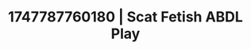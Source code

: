 ---
categories:
- Close contact
- Dark fantasy erotica
- Football-themed kink
- Bi-curious stories
- Interactive NSFW
image: /assets/images/1747787760180.jpg
layout: post
seo:
  description: Featured content with exclusive ABDL Play, Scat Fetish. HD images available.
  keywords: ABDL Play, Scat Fetish
  og_image: /assets/images/1747787760180.jpg
  schema_type: VisualArtwork
tags:
- ABDL Play
- '#1747787760180'
- Scat Fetish
title: 1747787760180 | Scat Fetish ABDL Play
---